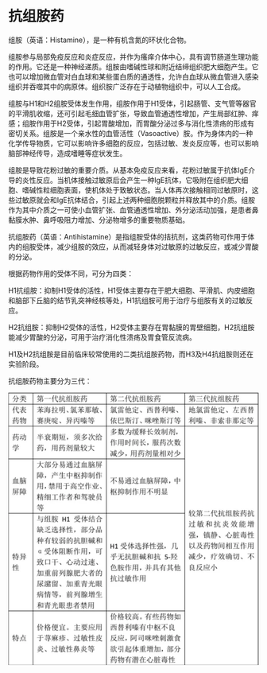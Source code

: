 # 抗组胺药


组胺（英语：Histamine），是一种有机含氮的环状化合物。

组胺参与局部免疫反应和炎症反应，并作为瘙痒介体中心，具有调节肠道生理功能的作用。它还是一种神经递质。组胺由嗜碱性球和附近结缔组织肥大细胞产生。它也可以增加微血管对白血球和某些蛋白质的通透性，允许白血球从微血管进入感染组织并吞噬其中的病原体。组织胺广泛存在于动植物组织中，可以人工合成。

组胺与H1和H2组胺受体发生作用，组胺作用于H1受体，引起肠管、支气管等器官的平滑肌收缩，还可引起毛细血管扩张，导致血管通透性增加，产生局部红肿、痒感；组胺作用于H2受体，引起胃酸增加，而胃酸分泌过多与消化性溃疡的形成有密切关系。组胺是一个亲水性的血管活性（Vasoactive）胺。作为身体内的一种化学传导物质，它可以影响许多细胞的反应，包括过敏、发炎反应等，也可以影响脑部神经传导，造成嗜睡等症状发生。

组胺是导致花粉过敏的重要介质。从基本免疫反应来看，花粉过敏属于抗体IgE介导的炎性反应。当机体接触过敏原后会产生一种IgE抗体，它吸附在组织肥大细胞、嗜碱性粒细胞表面，使机体处于致敏状态。当人体再次接触相同过敏原时，这些过敏原就会和IgE抗体结合，引起上述两种细胞脱颗粒并释放其中的介质。组胺作为其中介质之一可使小血管扩张、血管通透性增加、外分泌活动加强，是患者鼻黏膜水肿、鼻呼吸阻力增加、分泌物增多的重要物质基础。

抗组胺药（英语：Antihistamine）是指组胺受体的拮抗剂，这类药物可作用于体内的组胺受体，减少组胺的效应，从而减轻身体对过敏原的过敏反应，或减少胃酸的分泌。

根据药物作用的受体不同，可分为四类：

H1抗组胺：抑制H1受体的活性，H1受体主要存在于肥大细胞、平滑肌、内皮细胞和脑部下丘脑的结节乳突神经核等处，H1抗组胺可用于治疗与组胺有关的过敏反应。

H2抗组胺：抑制H2受体的活性，H2受体主要存在胃黏膜的胃壁细胞，H2抗组胺能减少胃酸的分泌，可用于治疗消化性溃疡及胃食管反流病。

H1及H2抗组胺是目前临床较常使用的二类抗组胺药物，而H3及H4抗组胺则还在实验阶段。

抗组胺药物主要分为三代：

![](assets/抗组胺药/抗组胺药.jpg)
